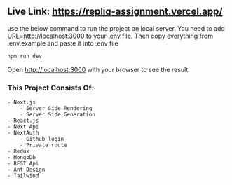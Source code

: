 ## Live Link: https://repliq-assignment.vercel.app/

use the below command to run the project on local server. You need to add URL=http://localhost:3000 to your .env file. Then copy everything from .env.example and paste it into .env file

```bash
npm run dev
```

Open [http://localhost:3000](http://localhost:3000) with your browser to see the result.

### This Project Consists Of:

    - Next.js
        - Server Side Rendering
        - Server Side Generation
    - React.js
    - Next Api
    - NextAuth
        - Github login
        - Private route
    - Redux
    - MongoDb
    - REST Api
    - Ant Design
    - Tailwind

